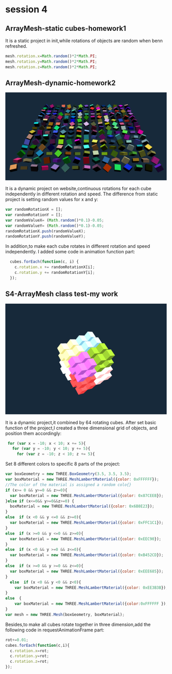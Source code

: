 # session 4
## ArrayMesh-static cubes-homework1
It is a static project in init,while rotations of objects are random when benn refreshed.
```javascript
mesh.rotation.x=Math.random()*2*Math.PI;
mesh.rotation.y=Math.random()*2*Math.PI;
mesh.rotation.z=Math.random()*2*Math.PI;
```

## ArrayMesh-dynamic-homework2
![402](https://github.com/whatchamacallit233/CreativeCoding--Xiaowei-JI/blob/master/Digital%20Nature-Final%20Assignment/texture/402.png)

It is a dynamic project on website,continuous rotations for each cube independently in different rotation and speed.
The difference from static project is setting random values for x and y:
```javascript
var randomRotationX = [];
var randomRotationY = [];
var randomValueX= (Math.random()*0.1)-0.05;
var randomValueY= (Math.random()*0.1)-0.05;
randomRotationX.push(randomValueX);
randomRotationY.push(randomValueY);
```
In addition,to make each cube rotates in different rotation and speed independently.
I added some code in animation function part:
```javascript
  cubes.forEach(function(c, i) {
    c.rotation.x += randomRotationX[i];
    c.rotation.y += randomRotationY[i];
  });
```
## S4-ArrayMesh class test-my work
![403](https://github.com/whatchamacallit233/CreativeCoding--Xiaowei-JI/blob/master/Digital%20Nature-Final%20Assignment/texture/403.png)

It is a dynamic project,it combined by 64 rotating cubes.
After set basic function of the project,I created a three dimensional grid of objects, and position them accordingly:
```javascript
 for (var x = -10; x < 10; x += 5){
   for (var y = -10; y < 10; y += 5){
     for (var z = -10; z < 10; z += 5){
```
Set 8 different colors to specific 8 parts of the project:
```javascript
var boxGeometry = new THREE.BoxGeometry(3.5, 3.5, 3.5);
var boxMaterial = new THREE.MeshLambertMaterial({color: 0xFFFFFF});
//The color of the material is assigned a random colo{}
if (x>= 0 && y>=0 && z>=0){
  var boxMaterial = new THREE.MeshLambertMaterial({color: 0x87CEEB});
}else if (x<=0&& y>=0&&z>=0) {
  boxMaterial = new THREE.MeshLambertMaterial({color: 0x6B8E23});
}
else  if (x <0 && y <=0 && z>=0){
  var boxMaterial = new THREE.MeshLambertMaterial({color: 0xFFC1C1});
}
else  if (x >=0 && y <=0 && z>=0){
  var boxMaterial = new THREE.MeshLambertMaterial({color: 0xEEC90});
}
else  if (x <0 && y >=0 && z<=0){
  var boxMaterial = new THREE.MeshLambertMaterial({color: 0xB452CD});
}
else  if (x >=0 && y >=0 && z<=0){
  var boxMaterial = new THREE.MeshLambertMaterial({color: 0xEEE685});
}
  else  if (x <0 && y <0 && z<0){
    var boxMaterial = new THREE.MeshLambertMaterial({color: 0xEE3B3B});
}
else  {
    var boxMaterial = new THREE.MeshLambertMaterial({color:0xFFFFFF });
}
var mesh = new THREE.Mesh(boxGeometry, boxMaterial);
```
Besides,to make all cubes rotate together in three dimension,add the following code in requestAnimationFrame part:
```javascript
rot+=0.01;
cubes.forEach(function(c,i){
  c.rotation.x=rot;
  c.rotation.y=rot;
  c.rotation.z=rot;
});
```
